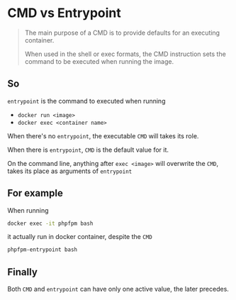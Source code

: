 # CMD vs Entrypoint

> The main purpose of a CMD is to provide defaults for an executing container. 
> 
> When used in the shell or exec formats, the CMD instruction sets the command to be executed when running the image.

## So

`entrypoint` is the command to executed when running

- `docker run <image>`
- `docker exec <container name>`

When there's no `entrypoint`, the executable `CMD` will takes its role.

When there is `entrypoint`, `CMD` is the default value for it.

On the command line, anything after `exec <image>` will overwrite the `CMD`, takes its place as arguments of `entrypoint`

## For example

When running

```bash
docker exec -it phpfpm bash
```

it actually run in docker container, despite the `CMD`

```bash
phpfpm-entrypoint bash
```

## Finally

Both `CMD` and `entrypoint` can have only one active value, the later precedes.
